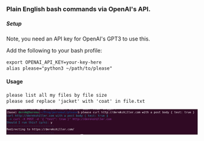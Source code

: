 ### Plain English bash commands via OpenAI's API.


##### Setup

Note, you need an API key for OpenAI's GPT3 to use this.

Add the following to your bash profile:
```
export OPENAI_API_KEY=your-key-here
alias please="python3 ~/path/to/please"
```

#### Usage

```
please list all my files by file size
please sed replace 'jacket' with 'coat' in file.txt
```

![screenshot.png](screenshot.png)


